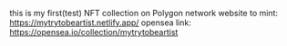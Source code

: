 this is my first(test) NFT collection on Polygon network
website to mint: https://mytrytobeartist.netlify.app/
opensea link: https://opensea.io/collection/mytrytobeartist
